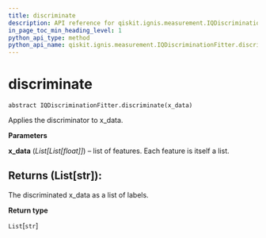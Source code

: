 ```yaml
---
title: discriminate
description: API reference for qiskit.ignis.measurement.IQDiscriminationFitter.discriminate
in_page_toc_min_heading_level: 1
python_api_type: method
python_api_name: qiskit.ignis.measurement.IQDiscriminationFitter.discriminate
---
```


# discriminate

<span id="qiskit.ignis.measurement.IQDiscriminationFitter.discriminate" />

`abstract IQDiscriminationFitter.discriminate(x_data)`

Applies the discriminator to x\_data.

**Parameters**

**x\_data** (*List\[List\[float]]*) – list of features. Each feature is itself a list.

## Returns (List\[str]):

The discriminated x\_data as a list of labels.

**Return type**

`List`\[`str`]

